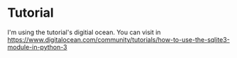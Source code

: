# Tutorial

I'm using the tutorial's digitial ocean. You can visit in https://www.digitalocean.com/community/tutorials/how-to-use-the-sqlite3-module-in-python-3

